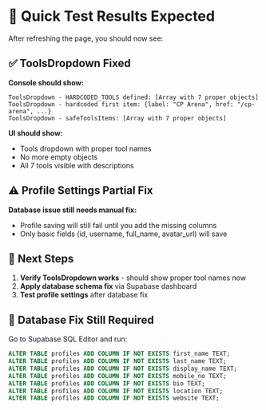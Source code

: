 # 🧪 Quick Test Results Expected

After refreshing the page, you should now see:

## ✅ **ToolsDropdown Fixed**
**Console should show:**
```
ToolsDropdown - HARDCODED_TOOLS defined: [Array with 7 proper objects]
ToolsDropdown - hardcoded first item: {label: "CP Arena", href: "/cp-arena", ...}
ToolsDropdown - safeToolsItems: [Array with 7 proper objects]
```

**UI should show:**
- Tools dropdown with proper tool names
- No more empty objects
- All 7 tools visible with descriptions

## ⚠️ **Profile Settings Partial Fix**
**Database issue still needs manual fix:**
- Profile saving will still fail until you add the missing columns
- Only basic fields (id, username, full_name, avatar_url) will save

## 🎯 **Next Steps**
1. **Verify ToolsDropdown works** - should show proper tool names now
2. **Apply database schema fix** via Supabase dashboard
3. **Test profile settings** after database fix

## 🔧 **Database Fix Still Required**
Go to Supabase SQL Editor and run:
```sql
ALTER TABLE profiles ADD COLUMN IF NOT EXISTS first_name TEXT;
ALTER TABLE profiles ADD COLUMN IF NOT EXISTS last_name TEXT;
ALTER TABLE profiles ADD COLUMN IF NOT EXISTS display_name TEXT;
ALTER TABLE profiles ADD COLUMN IF NOT EXISTS mobile_no TEXT;
ALTER TABLE profiles ADD COLUMN IF NOT EXISTS bio TEXT;
ALTER TABLE profiles ADD COLUMN IF NOT EXISTS location TEXT;
ALTER TABLE profiles ADD COLUMN IF NOT EXISTS website TEXT;
```